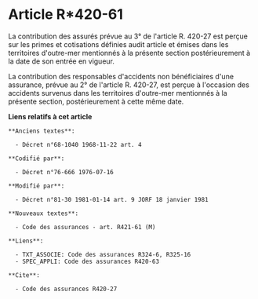 # Article R*420-61

La contribution des assurés prévue au 3° de l'article R. 420-27 est perçue sur les primes et cotisations définies audit
article et émises dans les territoires d'outre-mer mentionnés à la présente section postérieurement à la date de son entrée
en vigueur.

La contribution des responsables d'accidents non bénéficiaires d'une assurance, prévue au 2° de l'article R. 420-27, est
perçue à l'occasion des accidents survenus dans les territoires d'outre-mer mentionnés à la présente section, postérieurement
à cette même date.

**Liens relatifs à cet article**

	**Anciens textes**:

	  - Décret n°68-1040 1968-11-22 art. 4

	**Codifié par**:

	  - Décret n°76-666 1976-07-16

	**Modifié par**:

	  - Décret n°81-30 1981-01-14 art. 9 JORF 18 janvier 1981

	**Nouveaux textes**:

	  - Code des assurances - art. R421-61 (M)

	**Liens**:

	  - TXT_ASSOCIE: Code des assurances R324-6, R325-16
	  - SPEC_APPLI: Code des assurances R420-63

	**Cite**:

	  - Code des assurances R420-27
